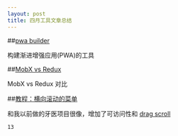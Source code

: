 ```yaml
---
layout: post
title: 四月工具文章总结
---
```


##[pwa builder](http://www.pwabuilder.com/)

构建渐进增强应用(PWA)的工具
<!-- more -->
##[MobX vs Redux](https://mp.weixin.qq.com/s?__biz=MjM5MTA1MjAxMQ%3D%3D&mid=2651226268&idx=1&sn=3eb78e7933ba951d1b8d6b9d69a240be&chksm=bd4959188a3ed00e1c941d8893fd2b496ed0afd648b8b1a8b7c301178ba0e5fd52f681ade723&scene=0&key=87f047796d968ecc232ede698)

MobX vs Redux 对比

##[教程：横向滚动的菜单](https://benfrain.com/a-horizontal-scrolling-navigation-pattern-for-touch-and-mouse-with-moving-current-indicator/?utm_source=CSS-Weekly&utm_campaign=Issue-256&utm_medium=email)

和我以前做的牙医项目很像，增加了可访问性和 [drag scroll](https://github.com/asvd/dragscroll)
 
`13` 

